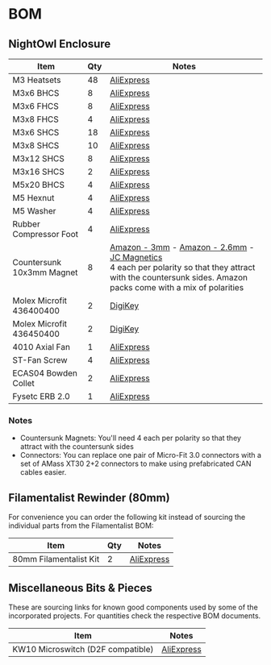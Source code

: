 # BOM

## NightOwl Enclosure

Item | Qty | Notes
--- | --- | ---
M3 Heatsets | 48 | [AliExpress](https://www.aliexpress.us/item/3256806130510484.html)
M3x6 BHCS | 8 | [AliExpress](https://www.aliexpress.us/item/2251832624537980.html)
M3x6 FHCS | 8 | [AliExpress](https://www.aliexpress.us/item/2251832747871730.html)
M3x8 FHCS | 4 | [AliExpress](https://www.aliexpress.us/item/2251832747871730.html)
M3x6 SHCS | 18 | [AliExpress](https://www.aliexpress.us/item/2251832624557792.html)
M3x8 SHCS | 10 | [AliExpress](https://www.aliexpress.us/item/2251832624557792.html)
M3x12 SHCS | 8 | [AliExpress](https://www.aliexpress.us/item/2251832624557792.html)
M3x16 SHCS | 2 | [AliExpress](https://www.aliexpress.us/item/2251832624557792.html)
M5x20 BHCS | 4 | [AliExpress](https://www.aliexpress.us/item/2251832624537980.html)
M5 Hexnut | 4 | [AliExpress](https://www.aliexpress.us/item/2251832681933100.html)
M5 Washer | 4 | [AliExpress](https://www.aliexpress.us/item/3256802114850018.html)
Rubber Compressor Foot | 4 | [AliExpress](https://www.aliexpress.us/item/3256801282730627.html)
Countersunk 10x3mm Magnet | 8 | [Amazon - 3mm](https://www.amazon.com/dp/B0788Z23ZY)  - [Amazon - 2.6mm](https://www.amazon.com/gp/product/B09ZLFNZ4S) - [JC Magnetics](https://jc-magnetics.com/Magnet-N52-10mm-3mm-Hole-3mm-Countersunk-Ring)<br/>4 each per polarity so that they attract with the countersunk sides. Amazon packs come with a mix of polarities
Molex Microfit 436400400 | 2 | [DigiKey](https://www.digikey.com/en/products/detail/molex/0436400400/268981)
Molex Microfit 436450400 | 2 | [DigiKey](https://www.digikey.com/en/products/detail/molex/0436450400/268976)
4010 Axial Fan | 1 | [AliExpress](https://www.aliexpress.us/item/2251832541552769.html)
ST-Fan Screw | 4 | [AliExpress](https://www.aliexpress.us/item/3256801122413512.html)
ECAS04 Bowden Collet | 2 | [AliExpress](https://www.aliexpress.us/item/3256805436525602.html)
Fysetc ERB 2.0 | 1 | [AliExpress](https://www.aliexpress.us/item/3256807024596241.html)

### Notes

- Countersunk Magnets: You'll need 4 each per polarity so that they attract with the countersunk sides
- Connectors: You can replace one pair of Micro-Fit 3.0 connectors with a set of AMass XT30 2+2 connectors to make using prefabricated CAN cables easier.

## Filamentalist Rewinder (80mm)

For convenience you can order the following kit instead of sourcing the individual parts from the Filamentalist BOM:

Item | Qty | Notes
--- | --- | ---
80mm Filamentalist Kit | 2 | [AliExpress](https://www.aliexpress.us/item/3256807145086311.html)

## Miscellaneous Bits & Pieces

These are sourcing links for known good components used by some of the incorporated projects. For quantities check the respective BOM documents.

Item | Notes
---  | ---
KW10 Microswitch (D2F compatible) | [AliExpress](https://www.aliexpress.us/item/3256806868797694.html)
